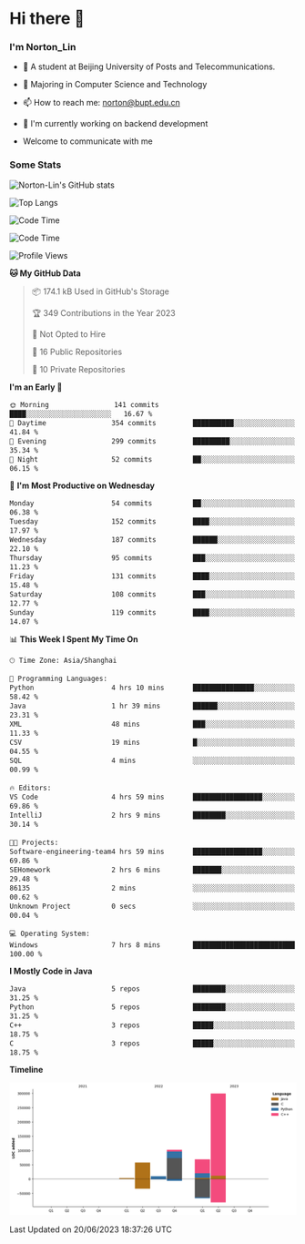 
# Hi there 👋

### I'm Norton_Lin
- 🏫 A student at Beijing University of Posts and Telecommunications.
- 🌱 Majoring in Computer Science and Technology
- 📫 How to reach me: norton@bupt.edu.cn
- 🌱 I'm currently working on backend development

- Welcome to communicate with me

### Some Stats
![Norton-Lin's GitHub stats](https://github-readme-stats.vercel.app/api?username=Norton-Lin&count_private=true&show_icons=true&theme=radical)

![Top Langs](https://github-readme-stats.vercel.app/api/top-langs/?username=Norton-Lin&langs_count=8&layout=compact)

![Code Time](https://github-readme-stats.vercel.app/api/wakatime?username=Norton_Lin)

<!--START_SECTION:waka-->
![Code Time](http://img.shields.io/badge/Code%20Time-307%20hrs%204%20mins-blue)

![Profile Views](http://img.shields.io/badge/Profile%20Views-37-blue)

**🐱 My GitHub Data** 

> 📦 174.1 kB Used in GitHub's Storage 
 > 
> 🏆 349 Contributions in the Year 2023
 > 
> 🚫 Not Opted to Hire
 > 
> 📜 16 Public Repositories 
 > 
> 🔑 10 Private Repositories 
 > 
**I'm an Early 🐤** 

```text
🌞 Morning                141 commits         ████░░░░░░░░░░░░░░░░░░░░░   16.67 % 
🌆 Daytime                354 commits         ██████████░░░░░░░░░░░░░░░   41.84 % 
🌃 Evening                299 commits         █████████░░░░░░░░░░░░░░░░   35.34 % 
🌙 Night                  52 commits          ██░░░░░░░░░░░░░░░░░░░░░░░   06.15 % 
```
📅 **I'm Most Productive on Wednesday** 

```text
Monday                   54 commits          ██░░░░░░░░░░░░░░░░░░░░░░░   06.38 % 
Tuesday                  152 commits         ████░░░░░░░░░░░░░░░░░░░░░   17.97 % 
Wednesday                187 commits         ██████░░░░░░░░░░░░░░░░░░░   22.10 % 
Thursday                 95 commits          ███░░░░░░░░░░░░░░░░░░░░░░   11.23 % 
Friday                   131 commits         ████░░░░░░░░░░░░░░░░░░░░░   15.48 % 
Saturday                 108 commits         ███░░░░░░░░░░░░░░░░░░░░░░   12.77 % 
Sunday                   119 commits         ████░░░░░░░░░░░░░░░░░░░░░   14.07 % 
```


📊 **This Week I Spent My Time On** 

```text
🕑︎ Time Zone: Asia/Shanghai

💬 Programming Languages: 
Python                   4 hrs 10 mins       ███████████████░░░░░░░░░░   58.42 % 
Java                     1 hr 39 mins        ██████░░░░░░░░░░░░░░░░░░░   23.31 % 
XML                      48 mins             ███░░░░░░░░░░░░░░░░░░░░░░   11.33 % 
CSV                      19 mins             █░░░░░░░░░░░░░░░░░░░░░░░░   04.55 % 
SQL                      4 mins              ░░░░░░░░░░░░░░░░░░░░░░░░░   00.99 % 

🔥 Editors: 
VS Code                  4 hrs 59 mins       █████████████████░░░░░░░░   69.86 % 
IntelliJ                 2 hrs 9 mins        ████████░░░░░░░░░░░░░░░░░   30.14 % 

🐱‍💻 Projects: 
Software-engineering-team4 hrs 59 mins       █████████████████░░░░░░░░   69.86 % 
SEHomework               2 hrs 6 mins        ███████░░░░░░░░░░░░░░░░░░   29.48 % 
86135                    2 mins              ░░░░░░░░░░░░░░░░░░░░░░░░░   00.62 % 
Unknown Project          0 secs              ░░░░░░░░░░░░░░░░░░░░░░░░░   00.04 % 

💻 Operating System: 
Windows                  7 hrs 8 mins        █████████████████████████   100.00 % 
```

**I Mostly Code in Java** 

```text
Java                     5 repos             ████████░░░░░░░░░░░░░░░░░   31.25 % 
Python                   5 repos             ████████░░░░░░░░░░░░░░░░░   31.25 % 
C++                      3 repos             █████░░░░░░░░░░░░░░░░░░░░   18.75 % 
C                        3 repos             █████░░░░░░░░░░░░░░░░░░░░   18.75 % 
```



**Timeline**

![Lines of Code chart](https://raw.githubusercontent.com/Norton-Lin/Norton-Lin/main/assets/bar_graph.png)


 Last Updated on 20/06/2023 18:37:26 UTC
<!--END_SECTION:waka-->
